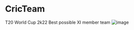 # CricTeam
T20 World Cup 2k22 Best possible XI member team 
![image](https://github.com/rishabhkaushik10495/CricTeam/assets/144628141/4fbe16ed-4fb9-4aeb-a070-f501737c2f42)
